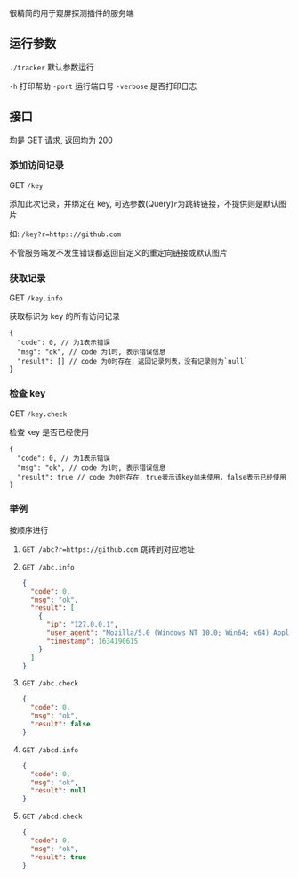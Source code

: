 很精简的用于窥屏探测插件的服务端

## 运行参数

`./tracker` 默认参数运行

`-h` 打印帮助
`-port` 运行端口号
`-verbose` 是否打印日志

## 接口

均是 GET 请求, 返回均为 200

### 添加访问记录

GET `/key`

添加此次记录，并绑定在 key, 可选参数(Query)`r`为跳转链接，不提供则是默认图片

如: `/key?r=https://github.com`

不管服务端发不发生错误都返回自定义的重定向链接或默认图片

### 获取记录

GET `/key.info`

获取标识为 key 的所有访问记录

```jsonc
{
  "code": 0, // 为1表示错误
  "msg": "ok", // code 为1时, 表示错误信息
  "result": [] // code 为0时存在，返回记录列表，没有记录则为`null`
}
```

### 检查 key

GET `/key.check`

检查 key 是否已经使用

```jsonc
{
  "code": 0, // 为1表示错误
  "msg": "ok", // code 为1时, 表示错误信息
  "result": true // code 为0时存在，true表示该key尚未使用，false表示已经使用
}
```

### 举例

按顺序进行

1. `GET /abc?r=https://github.com`
   跳转到对应地址

2. `GET /abc.info`

   ```json
   {
     "code": 0,
     "msg": "ok",
     "result": [
       {
         "ip": "127.0.0.1",
         "user_agent": "Mozilla/5.0 (Windows NT 10.0; Win64; x64) AppleWebKit/537.36 (KHTML, like Gecko) Chrome/94.0.4606.81 Safari/537.36 Edg/94.0.992.47",
         "timestamp": 1634190615
       }
     ]
   }
   ```

3. `GET /abc.check`

   ```json
   {
     "code": 0,
     "msg": "ok",
     "result": false
   }
   ```

4. `GET /abcd.info`

   ```json
   {
     "code": 0,
     "msg": "ok",
     "result": null
   }
   ```

5. `GET /abcd.check`
   ```json
   {
     "code": 0,
     "msg": "ok",
     "result": true
   }
   ```
